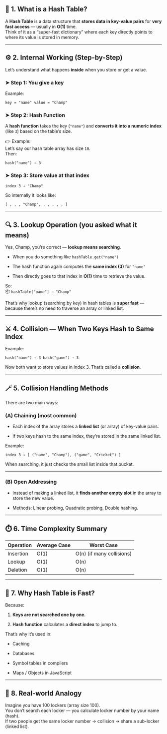 ## 🧠 1. What is a Hash Table?

A **Hash Table** is a data structure that **stores data in key-value pairs** for **very fast access** — usually in **O(1)** time.  
Think of it as a “super-fast dictionary” where each key directly points to where its value is stored in memory.

---

## ⚙️ 2. Internal Working (Step-by-Step)

Let’s understand what happens **inside** when you store or get a value.

### ➤ Step 1: You give a key

Example:

`key = "name" value = "Champ"`

### ➤ Step 2: Hash Function

A **hash function** takes the key (`"name"`) and **converts it into a numeric index** (like `3`) based on the table’s size.

👉 Example:  
Let’s say our hash table array has size `10`.  
Then:

`hash("name") → 3`

### ➤ Step 3: Store value at that index

`index 3 → "Champ"`

So internally it looks like:

`[ , , , "Champ", , , , , , ]`

---

## 🔍 3. Lookup Operation (you asked what it means)

Yes, Champ, you’re correct — **lookup means searching**.

- When you do something like `hashTable.get("name")`
    
- The hash function again computes the **same index (3)** for `"name"`
    
- Then directly goes to that index in **O(1)** time to retrieve the value.
    

So:  
📦 `hashTable["name"] → "Champ"`

That’s why lookup (searching by key) in hash tables is **super fast** — because there’s no need to traverse an array or linked list.

---

## ⚔️ 4. Collision — When Two Keys Hash to Same Index

Example:

`hash("name") → 3 hash("game") → 3`

Now both want to store values in index 3. That’s called a **collision**.

---

## 🪄 5. Collision Handling Methods

There are two main ways:

### (A) **Chaining** (most common)

- Each index of the array stores a **linked list** (or array) of key-value pairs.
    
- If two keys hash to the same index, they’re stored in the same linked list.
    

Example:

`index 3 → [ ("name", "Champ"), ("game", "Cricket") ]`

When searching, it just checks the small list inside that bucket.

---

### (B) **Open Addressing**

- Instead of making a linked list, it **finds another empty slot** in the array to store the new value.
    
- Methods: Linear probing, Quadratic probing, Double hashing.
    

---

## ⏱️ 6. Time Complexity Summary

|Operation|Average Case|Worst Case|
|---|---|---|
|Insertion|O(1)|O(n) (if many collisions)|
|Lookup|O(1)|O(n)|
|Deletion|O(1)|O(n)|

---

## 🧩 7. Why Hash Table is Fast?

Because:

1. **Keys are not searched one by one.**
    
2. **Hash function** calculates a **direct index** to jump to.
    

That’s why it’s used in:

- Caching
    
- Databases
    
- Symbol tables in compilers
    
- Maps / Objects in JavaScript
    

---

## 🔁 8. Real-world Analogy

Imagine you have 100 lockers (array size 100).  
You don’t search each locker — you calculate locker number by your name (hash).  
If two people get the same locker number → collision → share a sub-locker (linked list).